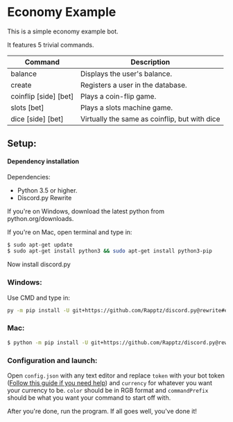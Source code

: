 # Economy Example
This is a simple economy example bot.

It features 5 trivial commands.

| Command               | Description                                   |
|-----------------------|-----------------------------------------------|
| balance               | Displays the user's balance.                  |
| create                | Registers a user in the database.             |
| coinflip [side] [bet] | Plays a coin-flip game.                       |
| slots [bet]           | Plays a slots machine game.                   |
| dice [side] [bet]     | Virtually the same as coinflip, but with dice |

## Setup:

#### Dependency installation
Dependencies:

 - Python 3.5 or higher.
 - Discord.py Rewrite

If you're on Windows, download the latest python from python.org/downloads.

If you're on Mac, open terminal and type in:
```bash
$ sudo apt-get update
$ sudo apt-get install python3 && sudo apt-get install python3-pip
```

Now install discord.py

### Windows:
Use CMD and type in:
```bash 
py -m pip install -U git+https://github.com/Rapptz/discord.py@rewrite#egg=discord.py[voice]
```

### Mac:
```bash
$ python -m pip install -U git+https://github.com/Rapptz/discord.py@rewrite#egg=discord.py[voice]
```

### Configuration and launch:
Open ``config.json`` with any text editor and replace ``token`` with your bot token ([Follow this guide if you need help](https://discordpy.readthedocs.io/en/rewrite/discord.html)) and ``currency`` for whatever you want your currency to be. ``color`` should be in RGB format and ``commandPrefix`` should be what you want your command to start off with.

After you're done, run the program. If all goes well, you've done it!
